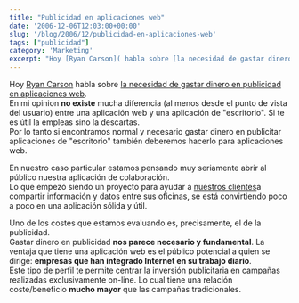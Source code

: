 ```yaml
---
title: "Publicidad en aplicaciones web"
date: '2006-12-06T12:03:00+00:00'
slug: '/blog/2006/12/publicidad-en-aplicaciones-web'
tags: ["publicidad"]
category: 'Marketing'
excerpt: "Hoy [Ryan Carson]( habla sobre [la necesidad de gastar dinero en publicidad en aplicaciones web]("
---
```

Hoy [Ryan Carson](http://www.carsonified.com) habla sobre [la necesidad de gastar dinero en publicidad en aplicaciones web](http://www.carsonified.com/biz-tips/do-you-need-to-spend-money-on-advertising-your-web-app).  
En mi opinion **no existe** mucha diferencia (al menos desde el punto de vista del usuario) entre una aplicación web y una aplicación de "escritorio". Si te es útil la empleas sino la descartas.  
Por lo tanto si encontramos normal y necesario gastar dinero en publicitar aplicaciones de "escritorio" también deberemos hacerlo para aplicaciones web.

En nuestro caso particular estamos pensando muy seriamente abrir al público nuestra aplicación de colaboración.  
Lo que empezó siendo un proyecto para ayudar a [nuestros clientes](http://www.gestioninmuebles.com/clientes/)a compartir información y datos entre sus oficinas, se está convirtiendo poco a poco en una aplicación sólida y útil.

Uno de los costes que estamos evaluando es, precisamente, el de la publicidad.  
 Gastar dinero en publicidad **nos parece necesario y fundamental**. La ventaja que tiene una aplicación web es el público potencial a quien se dirige: **empresas que han integrado Internet en su trabajo diario**.  
Este tipo de perfil te permite centrar la inversión publicitaria en campañas realizadas exclusivamente on-line. Lo cual tiene una relación coste/beneficio **mucho mayor** que las campañas tradicionales.

